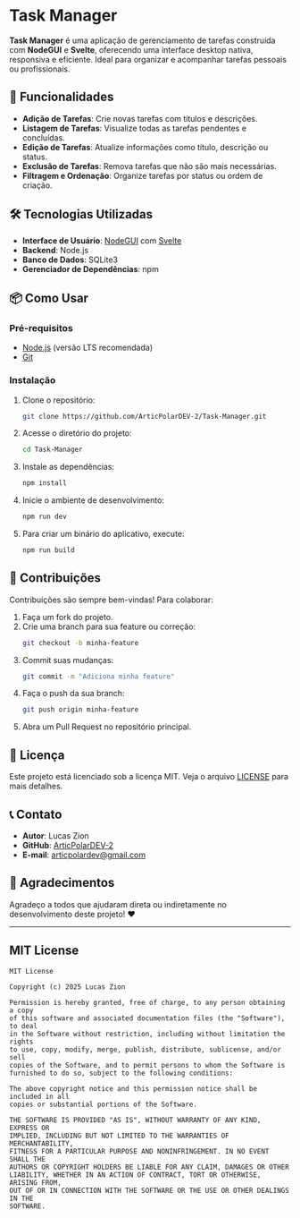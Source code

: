 # Task Manager

**Task Manager** é uma aplicação de gerenciamento de tarefas construída com **NodeGUI** e **Svelte**, oferecendo uma interface desktop nativa, responsiva e eficiente. Ideal para organizar e acompanhar tarefas pessoais ou profissionais.

## 🚀 Funcionalidades

- **Adição de Tarefas**: Crie novas tarefas com títulos e descrições.
- **Listagem de Tarefas**: Visualize todas as tarefas pendentes e concluídas.
- **Edição de Tarefas**: Atualize informações como título, descrição ou status.
- **Exclusão de Tarefas**: Remova tarefas que não são mais necessárias.
- **Filtragem e Ordenação**: Organize tarefas por status ou ordem de criação.

## 🛠️ Tecnologias Utilizadas

- **Interface de Usuário**: [NodeGUI](https://nodegui.org) com [Svelte](https://svelte.dev)
- **Backend**: Node.js
- **Banco de Dados**: SQLite3
- **Gerenciador de Dependências**: npm

## 📦 Como Usar

### Pré-requisitos

- [Node.js](https://nodejs.org) (versão LTS recomendada)
- [Git](https://git-scm.com)

### Instalação

1. Clone o repositório:
   ```bash
   git clone https://github.com/ArticPolarDEV-2/Task-Manager.git
   ```
2. Acesse o diretório do projeto:
   ```bash
   cd Task-Manager
   ```
3. Instale as dependências:
   ```bash
   npm install
   ```
4. Inicie o ambiente de desenvolvimento:
   ```bash
   npm run dev
   ```
5. Para criar um binário do aplicativo, execute:
   ```bash
   npm run build
   ```

## 🤝 Contribuições

Contribuições são sempre bem-vindas! Para colaborar:

1. Faça um fork do projeto.
2. Crie uma branch para sua feature ou correção:
   ```bash
   git checkout -b minha-feature
   ```
3. Commit suas mudanças:
   ```bash
   git commit -m "Adiciona minha feature"
   ```
4. Faça o push da sua branch:
   ```bash
   git push origin minha-feature
   ```
5. Abra um Pull Request no repositório principal.

## 📜 Licença

Este projeto está licenciado sob a licença MIT. Veja o arquivo [LICENSE](LICENSE) para mais detalhes.

## 📞 Contato

- **Autor**: Lucas Zion  
- **GitHub**: [ArticPolarDEV-2](https://github.com/ArticPolarDEV-2)  
- **E-mail**: [articpolardev@gmail.com](mailto:articpolardev@gmail.com)

## 🌟 Agradecimentos

Agradeço a todos que ajudaram direta ou indiretamente no desenvolvimento deste projeto! ❤️

---

## **MIT License**

```plaintext
MIT License

Copyright (c) 2025 Lucas Zion

Permission is hereby granted, free of charge, to any person obtaining a copy
of this software and associated documentation files (the "Software"), to deal
in the Software without restriction, including without limitation the rights
to use, copy, modify, merge, publish, distribute, sublicense, and/or sell
copies of the Software, and to permit persons to whom the Software is
furnished to do so, subject to the following conditions:

The above copyright notice and this permission notice shall be included in all
copies or substantial portions of the Software.

THE SOFTWARE IS PROVIDED "AS IS", WITHOUT WARRANTY OF ANY KIND, EXPRESS OR
IMPLIED, INCLUDING BUT NOT LIMITED TO THE WARRANTIES OF MERCHANTABILITY,
FITNESS FOR A PARTICULAR PURPOSE AND NONINFRINGEMENT. IN NO EVENT SHALL THE
AUTHORS OR COPYRIGHT HOLDERS BE LIABLE FOR ANY CLAIM, DAMAGES OR OTHER
LIABILITY, WHETHER IN AN ACTION OF CONTRACT, TORT OR OTHERWISE, ARISING FROM,
OUT OF OR IN CONNECTION WITH THE SOFTWARE OR THE USE OR OTHER DEALINGS IN THE
SOFTWARE.
```
